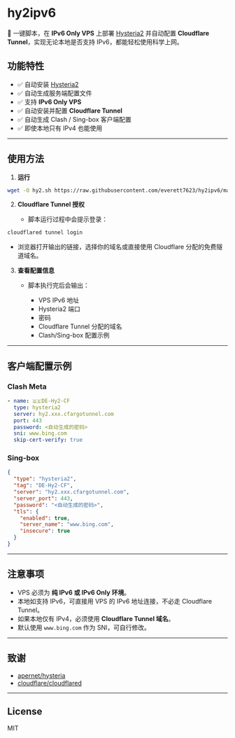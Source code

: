 # hy2ipv6

🚀 一键脚本，在 **IPv6 Only VPS** 上部署 [Hysteria2](https://github.com/apernet/hysteria) 并自动配置 **Cloudflare Tunnel**，实现无论本地是否支持 IPv6，都能轻松使用科学上网。

## 功能特性
- ✅ 自动安装 [Hysteria2](https://github.com/apernet/hysteria)  
- ✅ 自动生成服务端配置文件  
- ✅ 支持 **IPv6 Only VPS**  
- ✅ 自动安装并配置 **Cloudflare Tunnel**  
- ✅ 自动生成 Clash / Sing-box 客户端配置  
- ✅ 即使本地只有 IPv4 也能使用  

---

## 使用方法

1. **运行**

```bash
wget -O hy2.sh https://raw.githubusercontent.com/everett7623/hy2ipv6/main/hy2.sh && chmod +x hy2.sh && ./hy2.sh
````

2. **Cloudflare Tunnel 授权**

   * 脚本运行过程中会提示登录：

```bash
cloudflared tunnel login
```
   * 浏览器打开输出的链接，选择你的域名或直接使用 Cloudflare 分配的免费隧道域名。

3. **查看配置信息**

   * 脚本执行完后会输出：

     * VPS IPv6 地址
     * Hysteria2 端口
     * 密码
     * Cloudflare Tunnel 分配的域名
     * Clash/Sing-box 配置示例

---

## 客户端配置示例

### Clash Meta

```yaml
- name: 🇩🇪DE-Hy2-CF
  type: hysteria2
  server: hy2.xxx.cfargotunnel.com
  port: 443
  password: <自动生成的密码>
  sni: www.bing.com
  skip-cert-verify: true
```

### Sing-box

```json
{
  "type": "hysteria2",
  "tag": "DE-Hy2-CF",
  "server": "hy2.xxx.cfargotunnel.com",
  "server_port": 443,
  "password": "<自动生成的密码>",
  "tls": {
    "enabled": true,
    "server_name": "www.bing.com",
    "insecure": true
  }
}
```

---

## 注意事项

* VPS 必须为 **纯 IPv6 或 IPv6 Only 环境**。
* 本地如支持 IPv6，可直接用 VPS 的 IPv6 地址连接，不必走 Cloudflare Tunnel。
* 如果本地仅有 IPv4，必须使用 **Cloudflare Tunnel 域名**。
* 默认使用 `www.bing.com` 作为 SNI，可自行修改。

---

## 致谢

* [apernet/hysteria](https://github.com/apernet/hysteria)
* [cloudflare/cloudflared](https://github.com/cloudflare/cloudflared)

---
## License

MIT
